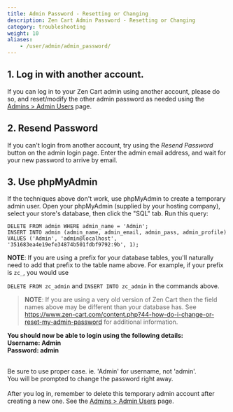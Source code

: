 ```yaml
---
title: Admin Password - Resetting or Changing
description: Zen Cart Admin Password - Resetting or Changing
category: troubleshooting
weight: 10
aliases:
    - /user/admin/admin_password/
---
```


## 1. Log in with another account. 
If you can log in to your Zen Cart admin using another account,  please do so, and reset/modify the other admin password as needed using the [Admins > Admin Users](/user/admin_pages/admins/admin_users/) page.

## 2. Resend Password 
If you can't login from another account, try using the *Resend Password* button on the admin login page. 
Enter the admin email address, and wait for your new password to arrive by email. 

## 3. Use phpMyAdmin 
If the techniques above don't work, use phpMyAdmin to create a 
temporary admin user. 
Open your phpMyAdmin (supplied by your hosting company), select your store's database, then click the "SQL" tab.  Run this query: 

```
DELETE FROM admin WHERE admin_name = 'Admin'; 
INSERT INTO admin (admin_name, admin_email, admin_pass, admin_profile) 
VALUES ('Admin', 'admin@localhost', '351683ea4e19efe34874b501fdbf9792:9b', 1);
```

**NOTE**: If you are using a prefix for your database tables, you'll naturally need to add that prefix to the table name above.  For example, if your prefix is `zc_`, you would use 

`DELETE FROM zc_admin` and `INSERT INTO zc_admin` in the commands above. 

> **NOTE**: If you are using a very old version of Zen Cart then the field names above may be different than your database has. See https://www.zen-cart.com/content.php?44-how-do-i-change-or-reset-my-admin-password for additional information.

<b>You should now be able to login using the following details: <br>
</b><b>Username: Admin<br>
 Password: admin </b><br><br />

Be sure to use proper case. ie. 'Admin' for username, not 'admin'. <br>
You will be prompted to change the password right away.<br>
<br>
After you log in, remember to delete this temporary admin account after creating a new one. See the [Admins > Admin Users](/user/admin_pages/admins/admin_users/) page.
